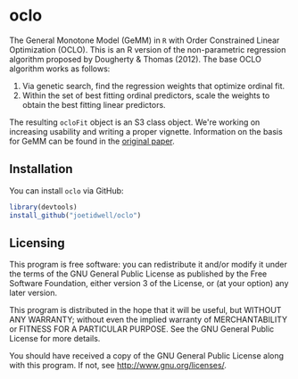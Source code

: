 oclo
=====

The General Monotone Model (GeMM) in `R` with Order Constrained Linear Optimization (OCLO). This is an R version of the non-parametric regression algorithm proposed by Dougherty & Thomas (2012). The base OCLO algorithm works as follows:

1. Via genetic search, find the regression weights that optimize ordinal fit. 
2. Within the set of best fitting ordinal predictors, scale the weights to obtain the best fitting linear predictors.

The resulting `ocloFit` object is an S3 class object. We're working on increasing usability and writing a proper vignette. Information on the basis for GeMM can be found in the [original paper](http://www.bsos.umd.edu/psyc/dougherty/pdf%20articles/DoughertyThomas2012Rev.pdf).

Installation
-----

You can install `oclo` via GitHub:

```r
library(devtools)
install_github("joetidwell/oclo")
```

Licensing
-----

This program is free software: you can redistribute it and/or modify it under the terms of the GNU General Public License as published by the Free Software Foundation, either version 3 of the License, or (at your option) any later version.

This program is distributed in the hope that it will be useful, but WITHOUT ANY WARRANTY; without even the implied warranty of MERCHANTABILITY or FITNESS FOR A PARTICULAR PURPOSE.  See the GNU General Public License for more details.

You should have received a copy of the GNU General Public License along with this program.  If not, see <http://www.gnu.org/licenses/>.